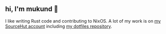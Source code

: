 ## hi, I'm mukund 🍅

I like writing Rust code and contributing to NixOS. A lot of my work is on [my SourceHut account][sourcehut] including [my dotfiles repository][dotfiles]. 

[sourcehut]: https://sr.ht/~yaymukund
[dotfiles]: https://git.sr.ht/~yaymukund/dotfiles
